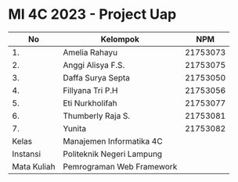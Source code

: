 # MI 4C 2023 - Project Uap
 
| No            | Kelompok                  | NPM           | 
| ------------- | ------------------------- | ------------- |
| 1.            | Amelia Rahayu             | 21753073      |
| 2.            | Anggi Alisya F.S.         | 21753075      |
| 3.            | Daffa Surya Septa         | 21753050      |
| 4.            | Fillyana Tri P.H          | 21753056      |
| 5.            | Eti Nurkholifah           | 21753077      |
| 6.            | Thumberly Raja S.         | 21753081      |
| 7.            | Yunita                    | 21753082      |
| Kelas         | Manajemen Informatika 4C  |               |               
| Instansi      | Politeknik Negeri Lampung |               |
| Mata Kuliah   | Pemrograman Web Framework |               |
